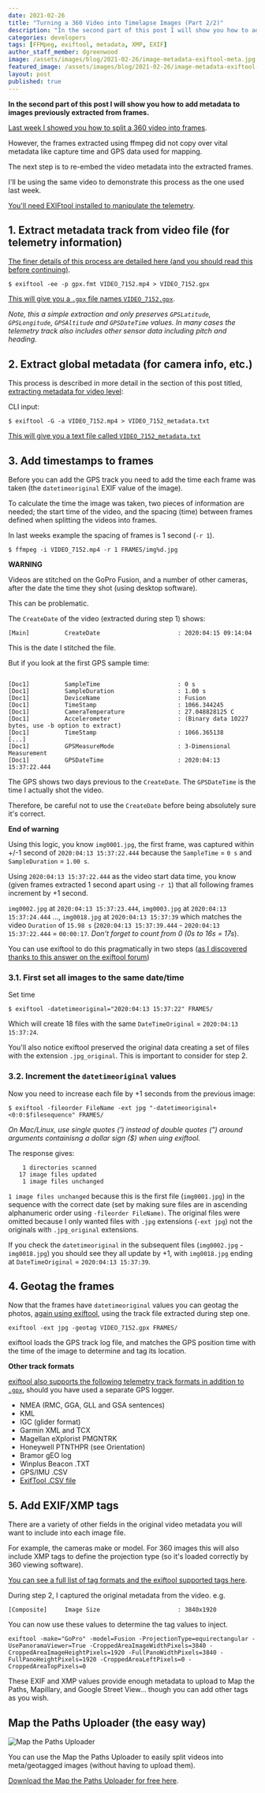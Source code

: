 ```yaml
---
date: 2021-02-26
title: "Turning a 360 Video into Timelapse Images (Part 2/2)"
description: "In the second part of this post I will show you how to add metadata to images previously extracted from frames."
categories: developers
tags: [FFMpeg, exiftool, metadata, XMP, EXIF]
author_staff_member: dgreenwood
image: /assets/images/blog/2021-02-26/image-metadata-exiftool-meta.jpg
featured_image: /assets/images/blog/2021-02-26/image-metadata-exiftool-sm.jpg
layout: post
published: true
---
```


**In the second part of this post I will show you how to add metadata to images previously extracted from frames.**

[Last week I showed you how to split a 360 video into frames](/blog/2021/turn-360-video-into-timelapse-images-part-1).

However, the frames extracted using ffmpeg did not copy over vital metadata like capture time and GPS data used for mapping.

The next step is to re-embed the video metadata into the extracted frames.

I'll be using the same video to demonstrate this process as the one used last week.

[You'll need EXIFtool installed to manipulate the telemetry](https://exiftool.org/geotag.html#Inverse).

## 1. Extract metadata track from video file (for telemetry information)

[The finer details of this process are detailed here (and you should read this before continuing)](/blog/2020/extracting-gps-track-from-360-timelapse-video/).

```
$ exiftool -ee -p gpx.fmt VIDEO_7152.mp4 > VIDEO_7152.gpx
```

[This will give you a `.gpx` file names `VIDEO_7152.gpx`](https://gitlab.com/snippets/1977078).

_Note, this a simple extraction and only preserves `GPSLatitude`, `GPSLongitude`, `GPSAltitude` and `GPSDateTime` values. In many cases the telemetry track also includes other sensor data including pitch and heading._

## 2. Extract global metadata (for camera info, etc.)

This process is described in more detail in the section of this post titled, [extracting metadata for video level](/blog/2020/metadata-exif-xmp-360-video-files-gopro-gpmd):

CLI input: 

```
$ exiftool -G -a VIDEO_7152.mp4 > VIDEO_7152_metadata.txt
```

[This will give you a text file called `VIDEO_7152_metadata.txt`](https://gitlab.com/-/snippets/1971842)

## 3. Add timestamps to frames

Before you can add the GPS track you need to add the time each frame was taken (the `datetimeoriginal` EXIF value of the image).

To calculate the time the image was taken, two pieces of information are needed; the start time of the video, and the spacing (time) between frames defined when splitting the videos into frames.

In last weeks example the spacing of frames is 1 second (`-r 1`).

```
$ ffmpeg -i VIDEO_7152.mp4 -r 1 FRAMES/img%d.jpg
```

**WARNING**

Videos are stitched on the GoPro Fusion, and a number of other cameras, after the date the time they shot (using desktop software).

This can be problematic.

The `CreateDate` of the video (extracted during step 1) shows:

```
[Main]          CreateDate                      : 2020:04:15 09:14:04
```

This is the date I stitched the file.

But if you look at the first GPS sample time:

```

[Doc1]          SampleTime                      : 0 s
[Doc1]          SampleDuration                  : 1.00 s
[Doc1]          DeviceName                      : Fusion
[Doc1]          TimeStamp                       : 1066.344245
[Doc1]          CameraTemperature               : 27.048828125 C
[Doc1]          Accelerometer                   : (Binary data 10227 bytes, use -b option to extract)
[Doc1]          TimeStamp                       : 1066.365138
[...]
[Doc1]          GPSMeasureMode                  : 3-Dimensional Measurement
[Doc1]          GPSDateTime                     : 2020:04:13 15:37:22.444
```

The GPS shows two days previous to the `CreateDate`. The `GPSDateTime` is the time I actually shot the video.

Therefore, be careful not to use the `CreateDate` before being absolutely sure it's correct.

**End of warning**

Using this logic, you know `img0001.jpg`, the first frame, was captured within +/-1 second of `2020:04:13 15:37:22.444` because the `SampleTime` = `0 s` and `SampleDuration` = `1.00 s`.

Using `2020:04:13 15:37:22.444` as the video start data time, you know (given frames extracted 1 second apart using `-r 1`) that all following frames increment by +1 second.

`img0002.jpg` at `2020:04:13 15:37:23.444`, `img0003.jpg` at `2020:04:13 15:37:24.444` ..., `img0018.jpg` at `2020:04:13 15:37:39` which matches the video `Duration` of `15.98 s` (`2020:04:13 15:37:39.444` - `2020:04:13 15:37:22.444` =  `00:00:17`. _Don't forget to count from 0 (0s to 16s = 17s_).

You can use exiftool to do this pragmatically in two steps ([as I discovered thanks to this answer on the exiftool forum](https://exiftool.org/forum/index.php?topic=5621.0))

### 3.1. First set all images to the same date/time

Set time

```
$ exiftool -datetimeoriginal="2020:04:13 15:37:22" FRAMES/
```

Which will create 18 files with the same `DateTimeOriginal` = `2020:04:13 15:37:24`.

You'll also notice exiftool preserved the original data creating a set of files with the extension `.jpg_original`. This is important to consider for step 2.

### 3.2. Increment the `datetimeoriginal` values

Now you need to increase each file by +1 seconds from the previous image:

```
$ exiftool -fileorder FileName -ext jpg "-datetimeoriginal+<0:0:$filesequence" FRAMES/
```

_On Mac/Linux, use single quotes (') instead of double quotes (") around arguments containisng a dollar sign ($) when uing exiftool._

The response gives:

```
    1 directories scanned
   17 image files updated
    1 image files unchanged
```

`1 image files unchanged` because this is the first file (`img0001.jpg`) in the sequence with the correct date (set by making sure files are in ascending alphanumeric order using `-fileorder FileName)`. The original files were omitted because I only wanted files with `.jpg` extensions (`-ext jpg`) not the originals with `.jpg_original` extensions.

If you check the `datetimeoriginal` in the subsequent files (`img0002.jpg` - `img0018.jpg`) you should see they all update by +1, with `img0018.jpg` ending at `DateTimeOriginal` = `2020:04:13 15:37:39`.

## 4. Geotag the frames

Now that the frames have `datetimeoriginal` values you can geotag the photos, [again using exiftool](https://exiftool.org/geotag.html), using the track file extracted during step one.

```
exiftool -ext jpg -geotag VIDEO_7152.gpx FRAMES/
```

exiftool loads the GPS track log file, and matches the GPS position time with the time of the image to determine and tag its location.

**Other track formats**

[exiftool also supports the following telemetry track formats in addition to `.gpx`](https://exiftool.org/geotag.html), should you have used a separate GPS logger.

* NMEA (RMC, GGA, GLL and GSA sentences)
* KML
* IGC (glider format)
* Garmin XML and TCX
* Magellan eXplorist PMGNTRK
* Honeywell PTNTHPR (see Orientation)
* Bramor gEO log
* Winplus Beacon .TXT
* GPS/IMU .CSV
* [ExifTool .CSV file](https://exiftool.org/geotag.html#CSVFormat)

## 5. Add EXIF/XMP tags

There are a variety of other fields in the original video metadata you will want to include into each image file.

For example, the cameras make or model. For 360 images this will also include  XMP tags to define the projection type (so it's loaded correctly by 360 viewing software).

[You can see a full list of tag formats and the exiftool supported tags here](https://exiftool.org/TagNames/).

During step 2, I captured the original metadata from the video. e.g.

```
[Composite]     Image Size                      : 3840x1920
```

You can now use these values to determine the tag values to inject.

```
exiftool -make="GoPro" -model=Fusion -ProjectionType=equirectangular -UsePanoramaViewer=True -CroppedAreaImageWidthPixels=3840 -CroppedAreaImageHeightPixels=1920 -FullPanoWidthPixels=3840 -FullPanoHeightPixels=1920 -CroppedAreaLeftPixels=0 -CroppedAreaTopPixels=0 
```

These EXIF and XMP values provide enough metadata to upload to Map the Paths, Mapillary, and Google Street View... though you can add other tags as you wish.

## Map the Paths Uploader (the easy way)

<img class="img-fluid" src="/assets/images/blog/2021-02-19/mtpu-screenshot.jpg" alt="Map the Paths Uploader" title="Map the Paths Uploader" />

You can use the Map the Paths Uploader to easily split videos into meta/geotagged images (without having to upload them).

[Download the Map the Paths Uploader for free here](https://www.mapthepaths.com/uploader).
